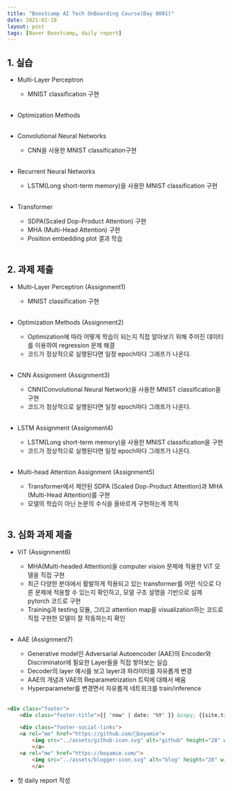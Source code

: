 ```yaml
---
title: "Boostcamp AI Tech OnBoarding Course(Day 0001)"
date: 2021-01-18
layout: post
tags: [Naver Boostcamp, daily report]
---
```


## 1. 실습

* Multi-Layer Perceptron
	* MNIST classification 구현
<br><br>

* Optimization Methods
<br><br>

* Convolutional Neural Networks
	* CNN을 사용한 MNIST classification구현
<br><br>

* Recurrent Neural Networks
	* LSTM(Long short-term memory)을 사용한 MNIST classification 구현
<br><br>

* Transformer
	* SDPA(Scaled Dop-Product Attention) 구현
	* MHA (Multi-Head Attention) 구현
   	* Position embedding plot 결과 학습
<br><br>

## 2. 과제 제출

* Multi-Layer Perceptron (Assignment1)
	* MNIST classification 구현
<br><br>

* Optimization Methods (Assignment2)
	* Optimization에 따라 어떻게 학습이 되는지 직접 알아보기 위해 주어진 데이터를 이용하여 regression 문제 해결
 	* 코드가 정상적으로 실행된다면 일정 epoch마다 그래프가 나온다.
<br><br>

* CNN Assignment (Assignment3)
	* CNN(Convolutional Neural Network)을 사용한 MNIST classification을 구현
 	* 코드가 정상적으로 실행된다면 일정 epoch마다 그래프가 나온다.
<br><br>

* LSTM Assignment (Assignment4)
	* LSTM(Long short-term memory)을 사용한 MNIST classification을 구현
 	* 코드가 정상적으로 실행된다면 일정 epoch마다 그래프가 나온다.
<br><br>

* Multi-head Attention Assignment (Assignment5)
	* Transformer에서 제안된 SDPA (Scaled Dop-Product Attention)과 MHA (Multi-Head Attention)를 구현
 	* 모델의 학습이 아닌 논문의 수식을 올바르게 구현하는게 목적
<br><br>
	
## 3. 심화 과제 제출

* ViT (Assignment6)
	* MHA(Multi-headed Attention)을 computer vision 문제에 적용한 ViT 모델을 직접 구현
 	* 최근 다양한 분야에서 활발하게 적용되고 있는 transformer를 어떤 식으로 다른 문제에 적용할 수 있는지 확인하고, 모델 구조 설명을 기반으로 실제 pytorch 코드로 구현
	* Training과 testing 모듈, 그리고 attention map을 visualization하는 코드로 직접 구현한 모델이 잘 작동하는지 확인
<br><br>

* AAE (Assignment7)
	* Generative model인 Adversarial Autoencoder (AAE)의 Encoder와 Discriminator에 필요한 Layer들을 직접 쌓아보는 실습
 	* Decoder의 layer 예시를 보고 layer과 파라미터를 자유롭게 변경
	* AAE의 개념과 VAE의 Reparametrization 트릭에 대해서 배움
 	* Hyperparameter를 변경면서 자유롭게 네트워크를 train/inference 
<br><br>

```html
<div class="footer">
    <div class="footer-title">{{ 'now' | date: '%Y' }} &copy; {{site.title}}</div>

    <div class="footer-social-links">
	<a rel="me" href="https://github.com/boyamie">
	    <img src="../assets/github-icon.svg" alt="github" height="28" width="28" />
	    </a>
	<a rel="me" href="https://boyamie.com/">
	    <img src="../assets/blogger-icon.svg" alt="blog" height="28" width="28" />
	    </a>
```

* 첫 daily report 작성
<br><br>
